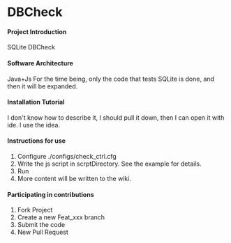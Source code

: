 # DBCheck

#### Project Introduction
SQLite DBCheck

#### Software Architecture

Java+Js
For the time being, only the code that tests SQLite is done, and then it will be expanded.

#### Installation Tutorial

I don't know how to describe it, I should pull it down, then I can open it with ide. I use the idea.

#### Instructions for use

1. Configure ./configs/check_ctrl.cfg
2. Write the js script in scrptDirectory. See the example for details.
3. Run
4. More content will be written to the wiki.
#### Participating in contributions

1. Fork Project
2. Create a new Feat_xxx branch
3. Submit the code
4. New Pull Request